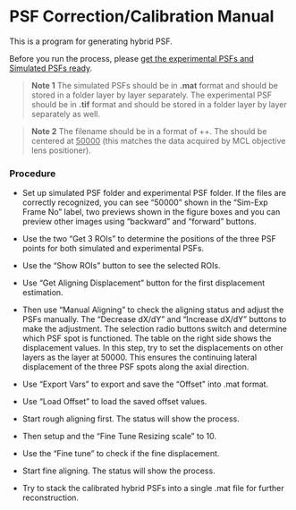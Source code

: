 # PSF Correction/Calibration Manual

This is a program for generating hybrid PSF.

Before you run the process, please <ins>get the experimental PSFs and Simulated PSFs ready</ins>. 

> **Note 1** The simulated PSFs should be in **.mat** format and should be stored in a folder layer by layer separately. The experimental PSF should be in **.tif** format and should be stored in a folder layer by layer separately as well.

> **Note 2** The filename should be in a format of <Latin letters>+<arabic numbders>+<suffix>. The <arabic numbers> should be centered at <ins>50000</ins> (this matches the data acquired by MCL objective lens positioner).

### Procedure

* Set up simulated PSF folder and experimental PSF folder. If the files are correctly recognized, you can see “50000” shown in the “Sim-Exp Frame No” label, two previews shown in the figure boxes and you can preview other images using “backward” and “forward” buttons.
* Use the two “Get 3 ROIs” to determine the positions of the three PSF points for both simulated and experimental PSFs.
* Use the “Show ROIs” button to see the selected ROIs.
* Use “Get Aligning Displacement” button for the first displacement estimation.
* Then use “Manual Aligning” to check the aligning status and adjust the PSFs manually. The “Decrease dX/dY” and “Increase dX/dY” buttons to make the adjustment. The selection radio buttons switch and determine which PSF spot is functioned. The table on the right side shows the displacement values. In this step, try to set the displacements on other layers as the layer at 50000. This ensures the continuing lateral displacement of the three PSF spots along the axial direction.
* Use “Export Vars” to export and save the “Offset” into .mat format.
* Use “Load Offset” to load the saved offset values.
* Start rough aligning first. The status will show the process.
* Then setup and the “Fine Tune Resizing scale” to 10.
* Use the “Fine tune” to check if the fine displacement.
* Start fine aligning. The status will show the process.

* Try to stack the calibrated hybrid PSFs into a single .mat file for further reconstruction.